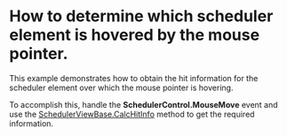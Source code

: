 # How to determine which scheduler element is hovered by the mouse pointer.


<p>This example demonstrates how to obtain the hit information for the scheduler element over which the mouse pointer is hovering.</p>
<p>To accomplish this, handle the <strong>SchedulerControl.MouseMove</strong> event and use the <a href="http://help.devexpress.com/#WPF/DevExpressXpfSchedulerSchedulerViewBase_CalcHitInfotopic">SchedulerViewBase.CalcHitInfo</a> method to get the required information.</p>

<br/>


